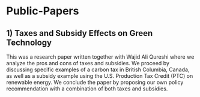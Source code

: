 # Public-Papers

## 1) Taxes and Subsidy Effects on Green Technology
This was a research paper written together with Wajid Ali Qureshi where we analyze the pros and cons of taxes and subsidies. We proceed by discussing specific examples of a carbon tax in British Columbia, Canada, as well as a subsidy example using the U.S. Production Tax Credit (PTC) on renewable energy. We conclude the paper by proposing our own policy recommendation with a combination of both taxes and subsidies. 
